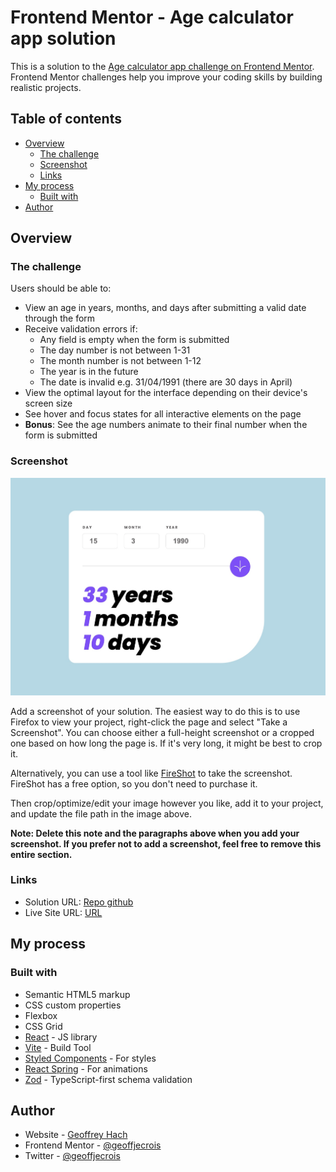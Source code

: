 # Frontend Mentor - Age calculator app solution

This is a solution to the [Age calculator app challenge on Frontend Mentor](https://www.frontendmentor.io/challenges/age-calculator-app-dF9DFFpj-Q). Frontend Mentor challenges help you improve your coding skills by building realistic projects.

## Table of contents

- [Overview](#overview)
  - [The challenge](#the-challenge)
  - [Screenshot](#screenshot)
  - [Links](#links)
- [My process](#my-process)
  - [Built with](#built-with)
- [Author](#author)

## Overview

### The challenge

Users should be able to:

- View an age in years, months, and days after submitting a valid date through the form
- Receive validation errors if:
  - Any field is empty when the form is submitted
  - The day number is not between 1-31
  - The month number is not between 1-12
  - The year is in the future
  - The date is invalid e.g. 31/04/1991 (there are 30 days in April)
- View the optimal layout for the interface depending on their device's screen size
- See hover and focus states for all interactive elements on the page
- **Bonus**: See the age numbers animate to their final number when the form is submitted

### Screenshot

![](./screenshot.jpg)

Add a screenshot of your solution. The easiest way to do this is to use Firefox to view your project, right-click the page and select "Take a Screenshot". You can choose either a full-height screenshot or a cropped one based on how long the page is. If it's very long, it might be best to crop it.

Alternatively, you can use a tool like [FireShot](https://getfireshot.com/) to take the screenshot. FireShot has a free option, so you don't need to purchase it.

Then crop/optimize/edit your image however you like, add it to your project, and update the file path in the image above.

**Note: Delete this note and the paragraphs above when you add your screenshot. If you prefer not to add a screenshot, feel free to remove this entire section.**

### Links

- Solution URL: [Repo github](https://github.com/geoffreyhach/frontendchallenge-age-calculator)
- Live Site URL: [ URL](https://geoffreyhach.github.io/frontendchallenge-age-calculator/)

## My process

### Built with

- Semantic HTML5 markup
- CSS custom properties
- Flexbox
- CSS Grid
- [React](https://reactjs.org/) - JS library
- [Vite](https://vitejs.dev/) - Build Tool
- [Styled Components](https://styled-components.com/) - For styles
- [React Spring](https://www.react-spring.dev/) - For animations
- [Zod](https://zod.dev/) - TypeScript-first schema validation

## Author

- Website - [Geoffrey Hach](https://geoffreyhach.fr)
- Frontend Mentor - [@geoffjecrois](https://www.frontendmentor.io/profile/geoffjecrois)
- Twitter - [@geoffjecrois](https://twitter.com/geoffjecrois)

